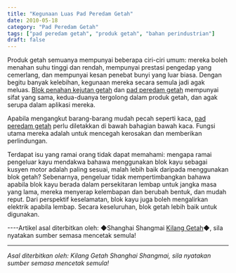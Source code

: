 ```yaml
---
title: "Kegunaan Luas Pad Peredam Getah"
date: 2010-05-18
category: "Pad Peredam Getah"
tags: ["pad peredam getah", "produk getah", "bahan perindustrian"]
draft: false
---
```


Produk getah semuanya mempunyai beberapa ciri-ciri umum: mereka boleh menahan suhu tinggi dan rendah, mempunyai prestasi pengedap yang cemerlang, dan mempunyai kesan penebat bunyi yang luar biasa. Dengan begitu banyak kelebihan, kegunaan mereka secara semula jadi agak meluas. [Blok penahan kejutan getah](http://www.smpolymer.com/) dan [pad peredam getah](http://www.smpolymer.com/xiangjiaojianzhendian/) mempunyai sifat yang sama, kedua-duanya tergolong dalam produk getah, dan agak serupa dalam aplikasi mereka.

Apabila mengangkut barang-barang mudah pecah seperti kaca, [pad peredam getah](http://www.smpolymer.com/xiangjiaojianzhendian/) perlu diletakkan di bawah bahagian bawah kaca. Fungsi utama mereka adalah untuk mencegah kerosakan dan memberikan perlindungan.

Terdapat isu yang ramai orang tidak dapat memahami: mengapa ramai pengeluar kayu mendakwa bahawa menggunakan blok kayu sebagai kusyen motor adalah paling sesuai, malah lebih baik daripada menggunakan blok getah? Sebenarnya, pengeluar tidak mempertimbangkan bahawa apabila blok kayu berada dalam persekitaran lembap untuk jangka masa yang lama, mereka menyerap kelembapan dan berubah bentuk, dan mudah reput. Dari perspektif keselamatan, blok kayu juga boleh mengalirkan elektrik apabila lembap. Secara keseluruhan, blok getah lebih baik untuk digunakan.

----Artikel asal diterbitkan oleh: ◆Shanghai Shangmai [Kilang Getah](http://www.smpolymer.com/)◆, sila nyatakan sumber semasa mencetak semula!

---

*Asal diterbitkan oleh: Kilang Getah Shanghai Shangmai, sila nyatakan sumber semasa mencetak semula!*